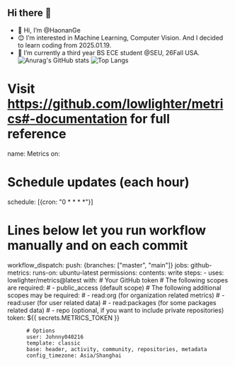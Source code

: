 ## Hi there 👋
- :santa: Hi, I’m @HaonanGe
- :blush: I’m interested in Machine Learning, Computer Vision.  And I decided to learn coding from 2025.01.19.
- 🌱 I’m currently a third year BS ECE student @SEU, 26Fall USA.
![Anurag's GitHub stats](https://github-readme-stats.vercel.app/api?username=Johnny040216)
![Top Langs](https://github-readme-stats.vercel.app/api/top-langs/?username=Johnny040216)
# Visit https://github.com/lowlighter/metrics#-documentation for full reference
name: Metrics
on:
  # Schedule updates (each hour)
  schedule: [{cron: "0 * * * *"}]
  # Lines below let you run workflow manually and on each commit
  workflow_dispatch:
  push: {branches: ["master", "main"]}
jobs:
  github-metrics:
    runs-on: ubuntu-latest
    permissions:
      contents: write
    steps:
      - uses: lowlighter/metrics@latest
        with:
          # Your GitHub token
          # The following scopes are required:
          #  - public_access (default scope)
          # The following additional scopes may be required:
          #  - read:org      (for organization related metrics)
          #  - read:user     (for user related data)
          #  - read:packages (for some packages related data)
          #  - repo          (optional, if you want to include private repositories)
          token: ${{ secrets.METRICS_TOKEN }}

          # Options
          user: Johnny040216
          template: classic
          base: header, activity, community, repositories, metadata
          config_timezone: Asia/Shanghai
<!--
**Johnny040216/Johnny040216** is a ✨ _special_ ✨ repository because its `README.md` (this file) appears on your GitHub profile.

Here are some ideas to get you started:

- 🔭 I’m currently working on ...
- 🌱 I’m currently learning ...
- 👯 I’m looking to collaborate on ...
- 🤔 I’m looking for help with ...
- 💬 Ask me about ...
- 📫 How to reach me: ...
- 😄 Pronouns: ...
- ⚡ Fun fact: ...
-->
